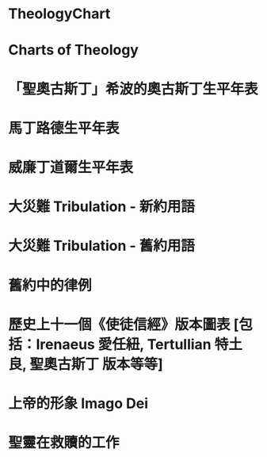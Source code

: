 # TheologyChart
# Charts of Theology
#
# 「聖奧古斯丁」希波的奧古斯丁生平年表
# 馬丁路德生平年表
# 威廉丁道爾生平年表
# 大災難 Tribulation - 新約用語
# 大災難 Tribulation - 舊約用語
# 舊約中的律例
# 歷史上十一個《使徒信經》版本圖表  [包括：Irenaeus 愛任紐, Tertullian 特土良, 聖奧古斯丁 版本等等] 
# 上帝的形象 Imago Dei 
# 聖靈在救贖的工作
